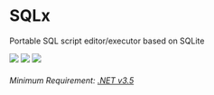 # SQLx
Portable SQL script editor/executor based on SQLite

<img src="https://img.shields.io/github/downloads/laicure/sqlx/total.svg"></img>
<img src="https://img.shields.io/github/license/laicure/sqlx.svg"></img>
<img src="https://img.shields.io/github/last-commit/laicure/sqlx.svg"></img>

###### Minimum Requirement: [.NET v3.5](https://www.microsoft.com/en-us/download/details.aspx?id=21)
